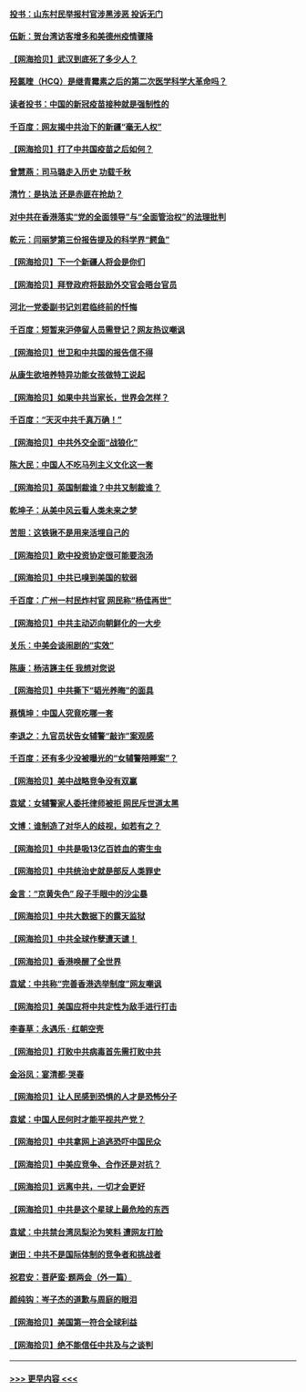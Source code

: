 #### [投书：山东村民举报村官涉黑涉恶 投诉无门](../pages/nsc993/n12869726.md?t=04092351) 
#### [伍新：贺台湾访客增多和美德州疫情骤降](../pages/nsc993/n12865651.md?t=04092351) 
#### [【网海拾贝】武汉到底死了多少人？](../pages/nsc993/n12863707.md?t=04092351) 
#### [羟氯喹（HCQ）是继青霉素之后的第二次医学科学大革命吗？](../pages/nsc993/n12638564.md?t=04092351) 
#### [读者投书：中国的新冠疫苗接种就是强制性的](../pages/nsc993/n12859932.md?t=04092351) 
#### [千百度：网友揭中共治下的新疆“毫无人权”](../pages/nsc993/n12858385.md?t=04092351) 
#### [【网海拾贝】打了中共国疫苗之后如何？](../pages/nsc993/n12857866.md?t=04092351) 
#### [曾慧燕：司马璐走入历史 功载千秋](../pages/nsc993/n12856996.md?t=04092351) 
#### [清竹：是执法 还是赤匪在抢劫？](../pages/nsc993/n12856952.md?t=04092351) 
#### [对中共在香港落实“党的全面领导”与“全面管治权”的法理批判](../pages/nsc993/n12856929.md?t=04092351) 
#### [乾元：闫丽梦第三份报告提及的科学界“鳄鱼”](../pages/nsc993/n12855985.md?t=04092351) 
#### [【网海拾贝】下一个新疆人将会是你们](../pages/nsc993/n12855864.md?t=04092351) 
#### [【网海拾贝】拜登政府将鼓励外交官会晤台官员](../pages/nsc993/n12853615.md?t=04092351) 
#### [河北一党委副书记刘君临终前的忏悔](../pages/nsc993/n12849420.md?t=04092351) 
#### [千百度：短暂来沪停留人员需登记？网友热议嘲讽](../pages/nsc993/n12853497.md?t=04092351) 
#### [【网海拾贝】世卫和中共国的报告信不得](../pages/nsc993/n12850902.md?t=04092351) 
#### [从康生欲培养特异功能女孩做特工说起](../pages/nsc993/n12849289.md?t=04092351) 
#### [【网海拾贝】如果中共当家长，世界会怎样？](../pages/nsc993/n12848436.md?t=04092351) 
#### [千百度：“天灭中共千真万确！”](../pages/nsc993/n12845659.md?t=04092351) 
#### [【网海拾贝】中共外交全面“战狼化”](../pages/nsc993/n12845607.md?t=04092351) 
#### [陈大民：中国人不吃马列主义文化这一套](../pages/nsc993/n12842496.md?t=04092351) 
#### [【网海拾贝】英国制裁谁？中共又制裁谁？](../pages/nsc993/n12840909.md?t=04092351) 
#### [乾坤子：从美中风云看人类未来之梦](../pages/nsc993/n12840590.md?t=04092351) 
#### [苦胆：这铁锹不是用来活埋自己的](../pages/nsc993/n12839512.md?t=04092351) 
#### [【网海拾贝】欧中投资协定很可能要泡汤](../pages/nsc993/n12835122.md?t=04092351) 
#### [【网海拾贝】中共已嗅到美国的软弱](../pages/nsc993/n12832411.md?t=04092351) 
#### [千百度：广州一村民炸村官 网民称“杨佳再世”](../pages/nsc993/n12832380.md?t=04092351) 
#### [【网海拾贝】中共主动迈向朝鲜化的一大步](../pages/nsc993/n12829887.md?t=04092351) 
#### [关乐：中美会谈闹剧的“实效”](../pages/nsc993/n12826698.md?t=04092351) 
#### [陈康：杨洁篪主任  我想对您说](../pages/nsc993/n12826609.md?t=04092351) 
#### [【网海拾贝】中共撕下“韬光养晦”的面具](../pages/nsc993/n12826459.md?t=04092351) 
#### [蔡慎坤：中国人究竟吃哪一套](../pages/nsc993/n12826010.md?t=04092351) 
#### [李退之：九官员状告女辅警“敲诈”案观感](../pages/nsc993/n12823984.md?t=04092351) 
#### [千百度：还有多少没被曝光的“女辅警陪睡案”？](../pages/nsc993/n12822136.md?t=04092351) 
#### [【网海拾贝】美中战略竞争没有双赢](../pages/nsc993/n12822105.md?t=04092351) 
#### [袁斌：女辅警家人委托律师被拒 网民斥世道太黑](../pages/nsc993/n12822004.md?t=04092351) 
#### [文博：谁制造了对华人的歧视，如若有之？](../pages/nsc993/n12821635.md?t=04092351) 
#### [【网海拾贝】中共是吸13亿百姓血的寄生虫](../pages/nsc993/n12819191.md?t=04092351) 
#### [【网海拾贝】中共统治史就是部反人类罪史](../pages/nsc993/n12816738.md?t=04092351) 
#### [金言：“京黄失色” 段子手眼中的沙尘暴](../pages/nsc993/n12815700.md?t=04092351) 
#### [【网海拾贝】中共大数据下的露天监狱](../pages/nsc993/n12811075.md?t=04092351) 
#### [【网海拾贝】中共全球作孽遭天谴！](../pages/nsc993/n12810258.md?t=04092351) 
#### [【网海拾贝】香港唤醒了全世界](../pages/nsc993/n12809100.md?t=04092351) 
#### [袁斌：中共称“完善香港选举制度”网友嘲讽](../pages/nsc993/n12808994.md?t=04092351) 
#### [【网海拾贝】美国应将中共定性为敌手进行打击](../pages/nsc993/n12806870.md?t=04092351) 
#### [李春草：永遇乐 · 红朝空壳](../pages/nsc993/n12805365.md?t=04092351) 
#### [【网海拾贝】打败中共病毒首先需打败中共](../pages/nsc993/n12803930.md?t=04092351) 
#### [金浴凤：宴清都‧哭春](../pages/nsc993/n12801601.md?t=04092351) 
#### [【网海拾贝】让人民感到恐惧的人才是恐怖分子](../pages/nsc993/n12799347.md?t=04092351) 
#### [袁斌：中国人民何时才能平视共产党？](../pages/nsc993/n12799306.md?t=04092351) 
#### [【网海拾贝】中共拿网上追逃恐吓中国民众](../pages/nsc993/n12796905.md?t=04092351) 
#### [【网海拾贝】中美应竞争、合作还是对抗？](../pages/nsc993/n12794675.md?t=04092351) 
#### [【网海拾贝】远离中共，一切才会更好](../pages/nsc993/n12793572.md?t=04092351) 
#### [【网海拾贝】中共是这个星球上最危险的东西](../pages/nsc993/n12791400.md?t=04092351) 
#### [袁斌：中共禁台湾凤梨沦为笑料 遭网友打脸](../pages/nsc993/n12791335.md?t=04092351) 
#### [谢田：中共不是国际体制的竞争者和挑战者](../pages/nsc993/n12791212.md?t=04092351) 
#### [祝君安：菩萨蛮·题两会（外一篇）](../pages/nsc993/n12786801.md?t=04092351) 
#### [颜纯钩：岑子杰的道歉与周庭的眼泪](../pages/nsc993/n12786775.md?t=04092351) 
#### [【网海拾贝】美国第一符合全球利益](../pages/nsc993/n12786666.md?t=04092351) 
#### [【网海拾贝】绝不能信任中共及与之谈判](../pages/nsc993/n12784266.md?t=04092351) 

----
#### [ >>> 更早内容 <<< ](../indexes/nsc993-earlier.md)

